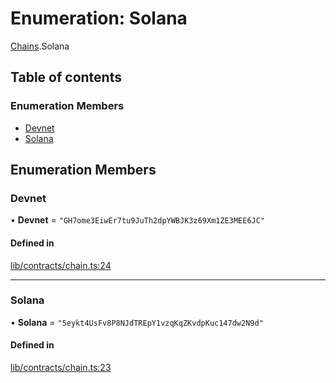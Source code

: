 # Enumeration: Solana

[Chains](../modules/Chains.md).Solana

## Table of contents

### Enumeration Members

- [Devnet](Chains.Solana.md#devnet)
- [Solana](Chains.Solana.md#solana)

## Enumeration Members

### Devnet

• **Devnet** = ``"GH7ome3EiwEr7tu9JuTh2dpYWBJK3z69Xm1ZE3MEE6JC"``

#### Defined in

[lib/contracts/chain.ts:24](https://github.com/keep-network/tbtc-v2/blob/main/typescript/src/lib/contracts/chain.ts#L24)

___

### Solana

• **Solana** = ``"5eykt4UsFv8P8NJdTREpY1vzqKqZKvdpKuc147dw2N9d"``

#### Defined in

[lib/contracts/chain.ts:23](https://github.com/keep-network/tbtc-v2/blob/main/typescript/src/lib/contracts/chain.ts#L23)
